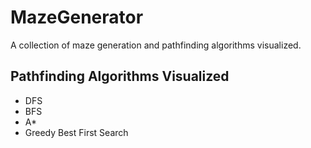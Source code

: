 # MazeGenerator
A collection of maze generation and pathfinding algorithms visualized.

## Pathfinding Algorithms Visualized
* DFS
* BFS
* A*
* Greedy Best First Search
